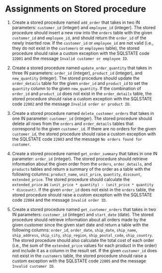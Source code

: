 # Assignments on Stored procedure

1. Create a stored procedure named `add_order` that takes in two IN parameters: `customer_id` (integer) and `employee_id` (integer). The stored procedure should insert a new row into the `orders` table with the given `customer_id` and `employee_id`, and should return the `order_id` of the newly inserted row. If the `customer_id` or `employee_id` are not valid (i.e., they do not exist in the `customers` or `employees` table), the stored procedure should raise a custom exception with the SQLSTATE code `22001` and the message `Invalid customer or employee ID`.
2. Create a stored procedure named `update_order_quantity` that takes in three IN parameters: `order_id` (integer), `product_id` (integer), and `new_quantity` (integer). The stored procedure should update the `order_details` table for the given `order_id` and `product_id` to set the `quantity` column to the given `new_quantity`. If the combination of `order_id` and `product_id` does not exist in the `order_details` table, the stored procedure should raise a custom exception with the SQLSTATE code `22002` and the message `Invalid order or product ID`.
3. Create a stored procedure named `delete_customer_orders` that takes in one IN parameter: `customer_id` (integer). The stored procedure should delete all rows from the `orders` and `order_details` tables that correspond to the given `customer_id`. If there are no orders for the given `customer_id`, the stored procedure should raise a custom exception with the SQLSTATE code `22003` and the message `No orders found for customer`.

4. Create a stored procedure named `get_order_summary` that takes in one IN parameter: `order_id` (integer). The stored procedure should retrieve information about the given order from the `orders`, `order_details`, and `products` tables and return a summary of the order as a table with the following columns: `product_name`, `unit_price`, `quantity`, `discount`, `extended_price`. The stored procedure should calculate the `extended_price` as `(unit_price * quantity) - (unit_price * quantity * discount)`. If the given `order_id` does not exist in the `orders` table, the stored procedure should raise a custom exception with the SQLSTATE code `22004` and the message `Invalid order ID`.
5. Create a stored procedure named `get_customer_orders` that takes in two IN parameters: `customer_id` (integer) and `start_date` (date). The stored procedure should retrieve information about all orders made by the given customer since the given start date and return a table with the following columns: `order_id`, `order_date`, `ship_date`, `ship_name`, `ship_address`, `ship_city`, `ship_region`, `ship_postal_code`, `ship_country`. The stored procedure should also calculate the total cost of each order (i.e., the sum of the `extended_price` values for each product in the order) and include it as a column in the result set. If the given `customer_id` does not exist in the `customers` table, the stored procedure should raise a custom exception with the SQLSTATE code `22005` and the message `Invalid customer ID`.
